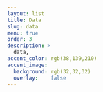 ```yaml
---
layout: list
title: Data
slug: data
menu: true
order: 3
description: >
  data,  
accent_color: rgb(38,139,210)
accent_image:
  background: rgb(32,32,32)
  overlay:    false
---
```

